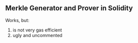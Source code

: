 ## Merkle Generator and Prover in Solidity

Works, but:

1) is not very gas efficient
2) ugly and uncommented